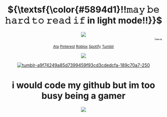 <div align="center">

# ${\textsf{\color{#5894d1}!!𝚖𝚊𝚢 𝚋𝚎 𝚑𝚊𝚛𝚍 𝚝𝚘 𝚛𝚎𝚊𝚍 𝚒𝚏 in light mode!!}}$

<img src="https://i.ibb.co/xtQthv2v/tumblr-300cbaa1e57d5a369b2a71c3ea996fe4-86689880-1280.png">

<img width="1000" height="10" alt="image" src="https://github.com/user-attachments/assets/02477e8e-e5ab-4edf-897a-c1c8174f03af" />

<sub>[Ata](https://chickenbootyweezer.atabook.org/)
[Pinterest](https://www.pinterest.com/Davestridersjuice/) 
[Roblox](https://www.roblox.com/users/3939267694/profile) 
[Spotify](https://open.spotify.com/user/31374auufhmdwvnklou5a3aykoa4?si=fc4de630f88a49cf) 
[Tumblr](https://www.tumblr.com/davestridersjuice)

![](https://komarev.com/ghpvc/?username=Davestridersjuice&color=ADD8E6&label=Cuties^3^)  

<a href="https://imgbb.com/"><img src="https://i.ibb.co/9H2w5ht7/tumblr-a9f74249a85d7399459f93cd3cdedcfa-189c70a7-250.webp" alt="tumblr-a9f74249a85d7399459f93cd3cdedcfa-189c70a7-250" border="0" /></a>

 # i would code my github but im too busy being a gamer

 <img src="https://i.ibb.co/bMK2M23G/tumblr-ae0c59e885e6072b5d77faa32dc67d41-5ee9db3d-500.gif"> 

<!--
**Davestridersjuice/Davestridersjuice** is a ✨ _special_ ✨ repository because its `README.md` (this file) appears on your GitHub profile.

Here are some ideas to get you started:

- 🔭 I’m currently working on ...
- 🌱 I’m currently learning ...
- 👯 I’m looking to collaborate on ...
- 🤔 I’m looking for help with ...
- 💬 Ask me about ...
- 📫 How to reach me: ...
- 😄 Pronouns: ...
- ⚡ Fun fact: ...
-->
